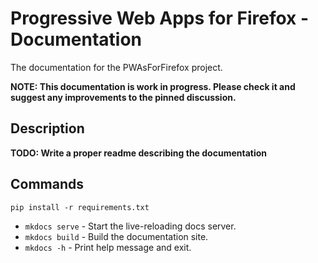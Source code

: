 Progressive Web Apps for Firefox - Documentation
================================================

The documentation for the PWAsForFirefox project.

**NOTE: This documentation is work in progress. Please check it and suggest any improvements to the pinned discussion.**

## Description

**TODO: Write a proper readme describing the documentation**

## Commands

```shell
pip install -r requirements.txt
```

* `mkdocs serve` - Start the live-reloading docs server.
* `mkdocs build` - Build the documentation site.
* `mkdocs -h` - Print help message and exit.

